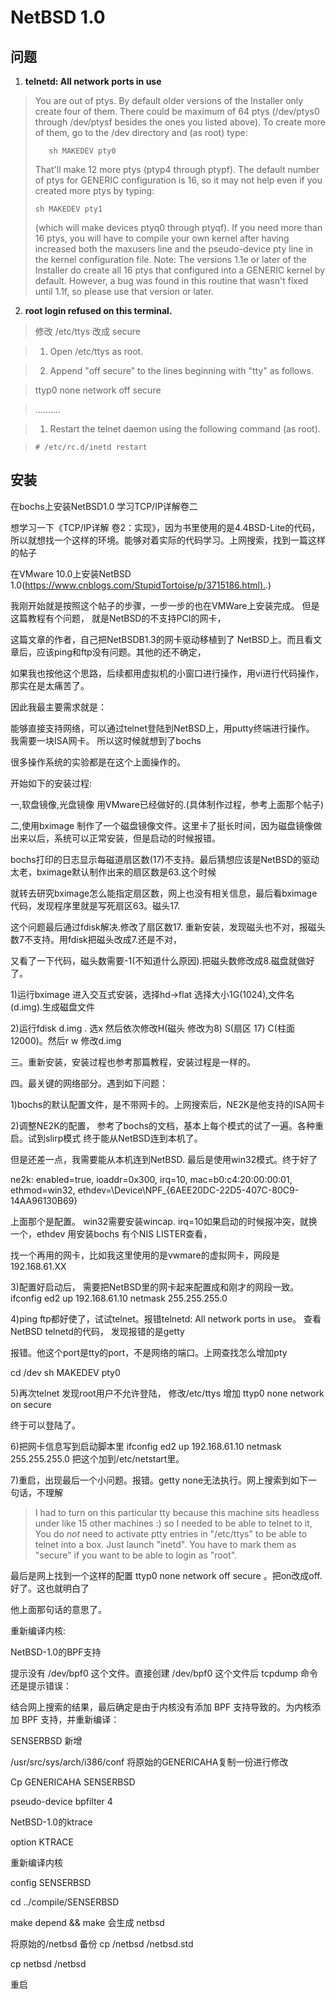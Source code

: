 # NetBSD 1.0

## 问题

1. **telnetd: All network ports in use**

>You are out of ptys. By default older versions of the Installer only create four of them. There could be maximum of 64 ptys (/dev/ptys0 through /dev/ptysf besides the ones you listed above). To create more of them, go to the /dev directory and (as root) type:
>```shell
>    sh MAKEDEV pty0
>```
>That'll make 12 more ptys (ptyp4 through ptypf). The default number of ptys for GENERIC configuration is 16, so it may not help even if you created more ptys by typing:
> 
>```shell
>sh MAKEDEV pty1
>```
> (which will make devices ptyq0 through ptyqf).
>If you need more than 16 ptys, you will have to compile your own kernel after having increased both the maxusers line and the pseudo-device pty line in the kernel configuration file. 
>Note: The versions 1.1e or later of the Installer do create all 16 ptys that configured into a GENERIC kernel by default. However, a bug was found in this routine that wasn't fixed until 1.1f, so please use that version or later.

2. **root login refused on this terminal.**

>修改 /etc/ttys 改成 secure

>1) Open /etc/ttys as root.

>2) Append "off secure" to the lines beginning with "tty" as follows.

>ttyp0 none network off secure

>..........

>1) Restart the telnet daemon using the following command (as root).

>```shell
># /etc/rc.d/inetd restart
>```

## 安装

在bochs上安装NetBSD1.0 学习TCP/IP详解卷二

想学习一下《TCP/IP详解 卷2：实现》，因为书里使用的是4.4BSD-Lite的代码，所以就想找一个这样的环境。能够对着实际的代码学习。上网搜索，找到一篇这样的帖子

在VMware 10.0上安装NetBSD 1.0([https://www.cnblogs.com/StupidTortoise/p/3715186.html).](https://www.cnblogs.com/StupidTortoise/p/3715186.html).)

我刚开始就是按照这个帖子的步骤，一步一步的也在VMWare上安装完成。 但是这篇教程有个问题， 就是NetBSD的不支持PCI的网卡，

这篇文章的作者，自己把NetBSDB1.3的网卡驱动移植到了 NetBSD上。而且看文章后，应该ping和ftp没有问题。其他的还不确定，

如果我也按他这个思路，后续都用虚拟机的小窗口进行操作，用vi进行代码操作，那实在是太痛苦了。

因此我最主要需求就是：

能够直接支持网络，可以通过telnet登陆到NetBSD上，用putty终端进行操作。 我需要一块ISA网卡。 所以这时候就想到了bochs

很多操作系统的实验都是在这个上面操作的。

开始如下的安装过程:

一,软盘镜像,光盘镜像 用VMware已经做好的.(具体制作过程，参考上面那个帖子)

二,使用bximage 制作了一个磁盘镜像文件。这里卡了挺长时间，因为磁盘镜像做出来以后，系统可以正常安装，但是启动的时候报错。

bochs打印的日志显示每磁道扇区数(17)不支持。最后猜想应该是NetBSD的驱动太老，bximage默认制作出来的扇区数是63.这个时候

就转去研究bximage怎么能指定扇区数，网上也没有相关信息，最后看bximage代码，发现程序里就是写死扇区63。磁头17.

这个问题最后通过fdisk解决.修改了扇区数17. 重新安装，发现磁头也不对，报磁头数7不支持。用fdisk把磁头改成7.还是不对，

又看了一下代码，磁头数需要-1(不知道什么原因).把磁头数修改成8.磁盘就做好了。

1)运行bximage 进入交互式安装，选择hd->flat 选择大小1G(1024),文件名(d.img).生成磁盘文件

2)运行fdisk d.img . 选x 然后依次修改H(磁头 修改为8) S(扇区 17) C(柱面 12000)。然后r w 修改d.img

三。重新安装，安装过程也参考那篇教程，安装过程是一样的。

四。最关键的网络部分。遇到如下问题：

1)bochs的默认配置文件，是不带网卡的。上网搜索后，NE2K是他支持的ISA网卡

2)调整NE2K的配置， 参考了bochs的文档，基本上每个模式的试了一遍。各种重启。试到slirp模式 终于能从NetBSD连到本机了。

但是还差一点，我需要能从本机连到NetBSD. 最后是使用win32模式。终于好了

ne2k: enabled=true, ioaddr=0x300, irq=10, mac=b0:c4:20:00:00:01, ethmod=win32, ethdev=\Device\NPF_{6AEE20DC-22D5-407C-80C9-14AA96130B69}

上面那个是配置。 win32需要安装wincap. irq=10如果启动的时候报冲突，就换一个，ethdev 用安装bochs 有个NIS LISTER查看，

找一个再用的网卡，比如我这里使用的是vwmare的虚拟网卡，网段是192.168.61.XX

3)配置好启动后， 需要把NetBSD里的网卡起来配置成和刚才的网段一致。ifconfig ed2 up 192.168.61.10 netmask 255.255.255.0

4)ping ftp都好使了，试试telnet。报错telnetd: All network ports in use。 查看NetBSD telnetd的代码， 发现报错的是getty

报错。他这个port是tty的port，不是网络的端口。上网查找怎么增加pty

cd /dev sh MAKEDEV pty0

5)再次telnet 发现root用户不允许登陆， 修改/etc/ttys 增加 ttyp0 none network on secure

终于可以登陆了。

6)把网卡信息写到启动脚本里 ifconfig ed2 up 192.168.61.10 netmask 255.255.255.0 把这个加到/etc/netstart里。

7)重启，出现最后一个小问题。报错。getty none无法执行。网上搜索到如下一句话，不理解

> I had to turn on this particular tty because this machine sits headless
> under like 15 other machines :) so I needed to be able to telnet to it,
You do *not* need to activate ptty entries in "/etc/ttys" to be able
to telnet into a box. Just launch "inetd". You have to mark them as
"secure" if you want to be able to login as "root".

最后是网上找到一个这样的配置 ttyp0 none network off secure 。把on改成off. 好了。这也就明白了

他上面那句话的意思了。

重新编译内核:

NetBSD-1.0的BPF支持

提示没有 /dev/bpf0 这个文件。直接创建 /dev/bpf0 这个文件后 tcpdump 命令还是提示错误：

结合网上搜索的结果，最后确定是由于内核没有添加 BPF 支持导致的。为内核添加 BPF 支持，并重新编译：

SENSERBSD 新增

/usr/src/sys/arch/i386/conf 将原始的GENERICAHA复制一份进行修改

Cp GENERICAHA SENSERBSD

pseudo-device bpfilter 4

NetBSD-1.0的ktrace

option KTRACE

重新编译内核

config SENSERBSD

cd ../compile/SENSERBSD

make depend && make 会生成 netbsd

将原始的/netbsd 备份 cp /netbsd /netbsd.std

cp netbsd /netbsd

重启